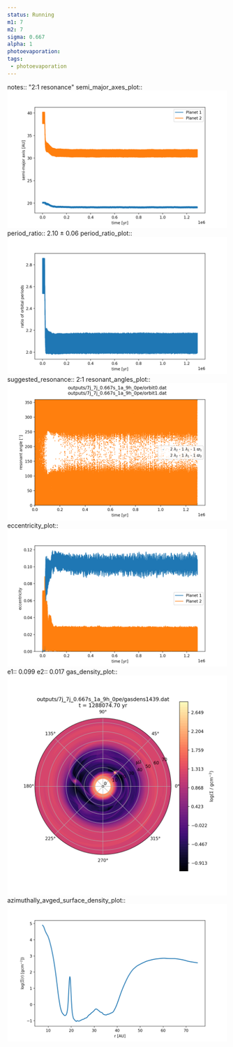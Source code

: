 ```yaml
---
status: Running
m1: 7
m2: 7
sigma: 0.667
alpha: 1
photoevaporation: 
tags:
 - photoevaporation
---
```


notes:: "2:1 resonance"
semi_major_axes_plot:: ![semi_major_axes_7j_7j_0.667s_1a_9h_0pe.png](plots/semi_major_axes/semi_major_axes_7j_7j_0.667s_1a_9h_0pe.png)
period_ratio:: 2.10 ± 0.06
period_ratio_plot:: ![period_ratio_7j_7j_0.667s_1a_9h_0pe.png](plots/period_ratio/period_ratio_7j_7j_0.667s_1a_9h_0pe.png)
suggested_resonance:: 2:1
resonant_angles_plot:: ![resonant_angles_7j_7j_0.667s_1a_9h_0pe.png](plots/resonant_angles/resonant_angles_7j_7j_0.667s_1a_9h_0pe.png)
eccentricity_plot:: ![eccentricity_7j_7j_0.667s_1a_9h_0pe.png](plots/eccentricity/eccentricity_7j_7j_0.667s_1a_9h_0pe.png)
e1:: 0.099
e2:: 0.017
gas_density_plot:: ![gas_density_7j_7j_0.667s_1a_9h_0pe.png](plots/gas_density/gas_density_7j_7j_0.667s_1a_9h_0pe.png)
azimuthally_avged_surface_density_plot:: ![azimuthally_avged_surface_density_7j_7j_0.667s_1a_9h_0pe.png](plots/azimuthally_avged_surface_density/azimuthally_avged_surface_density_7j_7j_0.667s_1a_9h_0pe.png)
